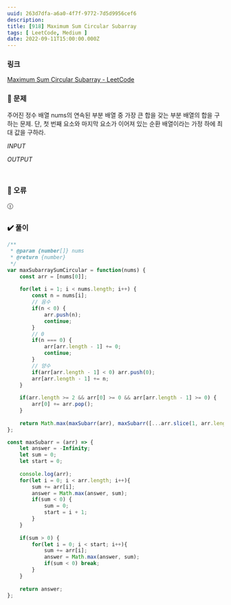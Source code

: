 ```yaml
---
uuid: 263d7dfa-a6a0-4f7f-9772-7d5d9956cef6
description: 
title: [918] Maximum Sum Circular Subarray
tags: [ LeetCode, Medium ]
date: 2022-09-11T15:00:00.000Z
---
```








### 링크

[Maximum Sum Circular Subarray - LeetCode](https://leetcode.com/problems/maximum-sum-circular-subarray/)

### 📝 문제

주어진 정수 배열 nums의 연속된 부분 배열 중 가장 큰 합을 갖는 부분 배열의 합을 구하는 문제. 단, 첫 번째 요소와 마지막 요소가 이어져 있는 순환 배열이라는 가정 하에  최대 값을 구하라.

*INPUT*

*OUTPUT*

```jsx

```

```jsx

```

### 🚨 오류

<aside>
🕧

</aside>

### ✔️ 풀이

```jsx
/**
 * @param {number[]} nums
 * @return {number}
 */
var maxSubarraySumCircular = function(nums) {
    const arr = [nums[0]];
    
    for(let i = 1; i < nums.length; i++) {
        const n = nums[i];
        // 음수
        if(n < 0) {
            arr.push(n);
            continue;
        }
        // 0
        if(n === 0) {
            arr[arr.length - 1] += 0;
            continue;
        }
        // 양수
        if(arr[arr.length - 1] < 0) arr.push(0);
        arr[arr.length - 1] += n;
    }
    
    if(arr.length >= 2 && arr[0] >= 0 && arr[arr.length - 1] >= 0) {
        arr[0] += arr.pop();
    }
    
    return Math.max(maxSubarr(arr), maxSubarr([...arr.slice(1, arr.length),arr[0]]));
};

const maxSubarr = (arr) => {
    let answer = -Infinity;
    let sum = 0;
    let start = 0;
    
    console.log(arr);
    for(let i = 0; i < arr.length; i++){
        sum += arr[i];
        answer = Math.max(answer, sum);
        if(sum < 0) {
            sum = 0;
            start = i + 1;
        }
    }
    
    if(sum > 0) {
        for(let i = 0; i < start; i++){
            sum += arr[i];
            answer = Math.max(answer, sum);
            if(sum < 0) break;
        }
    }
    
    return answer;
};
```